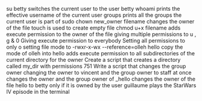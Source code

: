 su betty switches the current user to the user betty
whoami prints the effective username of the current user
groups prints all the groups the current user is part of
sudo chown new_owner filename changes the owner of the file
touch is used to create empty file
chmod u+x filename adds execute permission to the owner of the file
giving multiple permissions to u , g & 0
Giving execute permission to everybody
Setting all permissions to only o
setting file mode to -rwxr-x-wx
--reference=olleh hello copy the mode of olleh into hello
 adds execute permission to all subdirectories of the current directory for the owner
Create a script that creates a directory called my_dir with permissions 751
Write a script that changes the group owner
changing the owner to vincent and the group owner to staff at once
changes the owner and the group owner of _hello
changes the owner of the file hello to betty only if it is owned by the user guillaume
plays the StarWars IV episode in the terminal
